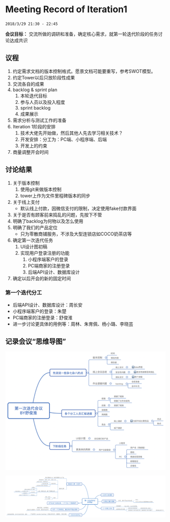 # Meeting Record of Iteration1

`2018/3/29 21:30 - 22:45`

**会议目标：**
交流所做的调研和准备，确定核心需求，就第一轮迭代阶段的任务讨论达成共识

## 议程

1. 约定需求文档的版本控制格式。愿景文档可能要重写，参考SWOT模型。
2. 约定Tower以后只放阶段性成果
3. 交流各自的成果
4. backlog & sprint plan
   1. 本轮迭代目标
   2. 参与人员以及投入程度
   3. sprint backlog
   4. 成果展示
5. 需求分析与测试工作的准备
6. Iteration 1阶段的安排
   1. 技术大佬先开始做，然后其他人先去学习相关技术？
   2. 开发安排：分工为：PC端、小程序端、后端
   3. 开发上的约束
7. 商量调整开会时间



## 讨论结果

1. 关于版本控制
   1. 使用git来做版本控制
   2. tower上作为文件里程碑版本的同步
2. 关于线上支付
   - 默认线上付款，因微信支付的限制，决定使用fake付款界面
3. 关于是否有顾客前来捣乱的问题，先按下不管
4. 明确了backlog为何物以及怎么使用
5. 明确了我们的产品定位
   - 只为零散商铺服务，不涉及大型连锁店如COCO奶茶店等
6. 确定第一次迭代任务
   1. UI设计图初稿
   2. 实现用户登录注册的功能
      1. 小程序端客户的登录
      2. PC端商家的注册登录
      3. 后端API设计、数据库设计
7. 确定以后开会的新的固定时间


### 第一个迭代分工

- 后端API设计、数据库设计：周长安
- 小程序端客户的登录：朱楚
- PC端商家的注册登录：舒俊淮
- 进一步讨论更具体的用例等：周林、朱育佩、杨小璐、李晓芸


## 记录会议“思维导图”

![第一次迭代会议by舒俊淮](../image/第一次迭代会议by舒俊淮.png)

![第一次迭代会议by朱楚](../image/第一次迭代会议by朱楚.png)

